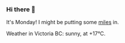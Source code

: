 ### Hi there :wave:

It's Monday! I might be putting some [miles](https://www.strava.com/athletes/889963) in.

Weather in Victoria BC: sunny, at +17°C.
